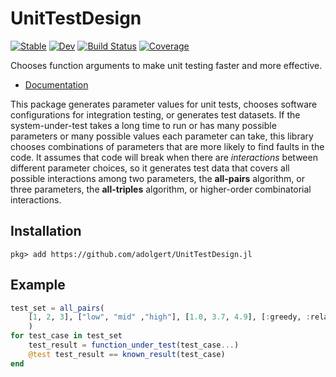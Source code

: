 # UnitTestDesign

[![Stable](https://img.shields.io/badge/docs-stable-blue.svg)](https://adolgert.github.io/UnitTestDesign.jl/stable)
[![Dev](https://img.shields.io/badge/docs-dev-blue.svg)](https://adolgert.github.io/UnitTestDesign.jl/dev)
[![Build Status](https://github.com/adolgert/UnitTestDesign.jl/workflows/CI/badge.svg)](https://github.com/adolgert/UnitTestDesign.jl/actions)
[![Coverage](https://codecov.io/gh/adolgert/UnitTestDesign.jl/branch/master/graph/badge.svg)](https://codecov.io/gh/adolgert/UnitTestDesign.jl)

Chooses function arguments to make unit testing faster and more effective.

* [Documentation](http://computingkitchen.com/UnitTestDesign.jl/stable/)

This package generates parameter values for unit tests, chooses software configurations for integration testing, or generates test datasets. If the system-under-test takes a long time to run or has many possible parameters or many possible values each parameter can take, this library chooses combinations of parameters that are more likely to find faults in the code. It assumes that code will break when there are _interactions_ between different parameter choices, so it generates test data that covers all possible interactions among two parameters, the **all-pairs** algorithm, or three parameters, the **all-triples** algorithm, or higher-order combinatorial interactions.


## Installation

```
pkg> add https://github.com/adolgert/UnitTestDesign.jl
```

## Example

```julia
test_set = all_pairs(
    [1, 2, 3], ["low", "mid" ,"high"], [1.0, 3.7, 4.9], [:greedy, :relax, :optim]
    )
for test_case in test_set
    test_result = function_under_test(test_case...)
    @test test_result == known_result(test_case)
end
```
